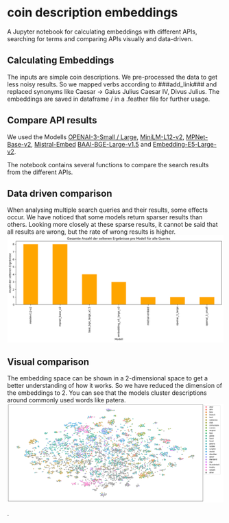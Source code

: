 # coin description embeddings

A Jupyter notebook for calculating embeddings with different APIs, searching for terms and comparing APIs visually and data-driven. 

## Calculating Embeddings 
The inputs are simple coin descriptions. We pre-processed the data to get less noisy results. So we mapped verbs according to ###add_link### and replaced synonyms like Caesar -> Gaius Julius Caesar IV, Divus Julius. The embeddings are saved in dataframe / in a .feather file for further usage.

## Compare API results
We used the Modells [OPENAI-3-Small / Large](https://platform.openai.com/docs/guides/embeddings), [MiniLM-L12-v2](https://huggingface.co/sentence-transformers/all-MiniLM-L12-v2), [MPNet-Base-v2](https://huggingface.co/sentence-transformers/all-mpnet-base-v2), [Mistral-Embed](https://docs.mistral.ai/capabilities/embeddings/) [BAAI-BGE-Large-v1.5](https://huggingface.co/BAAI/bge-large-en) and [Embedding-E5-Large-v2](https://huggingface.co/intfloat/e5-large-v2).

The notebook contains several functions to compare the search results from the different APIs.

## Data driven comparison
When analysing multiple search queries and their results, some effects occur. We have noticed that some models return sparser results than others. Looking more closely at these sparse results, it cannot be said that all results are wrong, but the rate of wrong results is higher. ![](resources/frequency.png)

## Visual comparison
The embedding space can be shown in a 2-dimensional space to get a better understanding of how it works. So we have reduced the dimension of the embeddings to 2. You can see that the models cluster descriptions around commonly used words like patera.
![](resources/visual.png)

.

